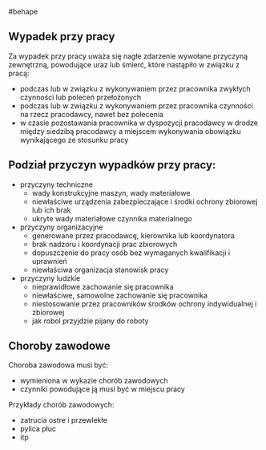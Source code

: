 #behape 


## Wypadek przy pracy
Za wypadek przy pracy uważa się nagłe zdarzenie wywołane przyczyną zewnętrzną, powodujące uraz lub śmierć, które nastąpiło w związku z pracą:
- podczas lub w związku z wykonywaniem przez pracownika zwykłych czynności lub poleceń przełożonych
- podczas lub w związku z wykonywaniem przez pracownika czynności na rzecz pracodawcy, nawet bez polecenia
- w czasie pozostawania pracownika w dyspozycji pracodawcy w drodze między siedzibą pracodawcy a miejscem wykonywania obowiązku wynikającego ze stosunku pracy

## Podział przyczyn wypadków przy pracy:
- przyczyny techniczne
	- wady konstrukcyjne maszyn, wady materiałowe
	- niewłaściwe urządzenia zabezpieczające i środki ochrony zbiorowej lub ich brak
	- ukryte wady materiałowe czynnika materialnego
- przyczyny organizacyjne
	- generowane przez pracodawcę, kierownika lub koordynatora
	- brak nadzoru i koordynacji prac zbiorowych
	- dopuszczenie do pracy osób bez wymaganych kwalifikacji i uprawnień
	- niewłaściwa organizacja stanowisk pracy
- przyczyny ludzkie
	- nieprawidłowe zachowanie się pracownika
	- niewłaściwe, samowolne zachowanie się pracownika
	- niestosowanie przez pracowników środków ochrony indywidualnej i zbiorowej
	- jak robol przyjdzie pijany do roboty

## Choroby zawodowe
Choroba zawodowa musi być:
- wymieniona w wykazie chorób zawodowych
- czynniki powodujące ją musi być w miejscu pracy

Przykłady chorób zawodowych:
- zatrucia ostre i przewlekłe
- pylica płuc
- itp